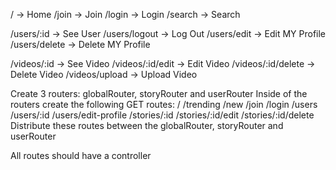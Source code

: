 / -> Home /join -> Join /login -> Login /search -> Search

/users/:id -> See User /users/logout -> Log Out /users/edit -> Edit MY Profile /users/delete -> Delete MY Profile

/videos/:id -> See Video /videos/:id/edit -> Edit Video /videos/:id/delete -> Delete Video /videos/upload -> Upload Video

Create 3 routers: globalRouter, storyRouter and userRouter
Inside of the routers create the following GET routes:
/
/trending
/new
/join
/login
/users
/users/:id
/users/edit-profile
/stories/:id
/stories/:id/edit
/stories/:id/delete
Distribute these routes between the globalRouter, storyRouter and userRouter

All routes should have a controller